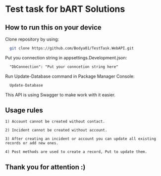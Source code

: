 # Test task for bART Solutions

## How to run this on your device

Clone repository by using:

```bash
  git clone https://github.com/Bodya01/TestTask.WebAPI.git
```

Put you connection string in appsettings.Development.json:

```txt
  "DbConnection": "Put your conncetion string here" 
```
Run Update-Database command in Package Manager Console:

```bash
  Update-Database
```

This API is using Swagger to make work with it easier.

## Usage rules

```1) Account cannot be created without contact.```

```2) Incident cannot be created without account.```

```3) After creating an incident or account you can update all existing records or add new ones.```

```4) Post methods are used to create a record, Put to update them.```

## Thank you for attention :)
